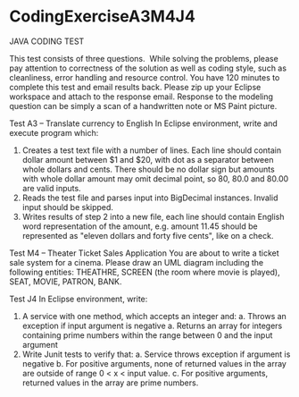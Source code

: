 # CodingExerciseA3M4J4

JAVA CODING TEST

This test consists of three questions.  While solving the problems, please pay attention to correctness of
the solution as well as coding style, such as cleanliness, error handling and resource control. You have
120 minutes to complete this test and email results back. Please zip up your Eclipse workspace and
attach to the response email. Response to the modeling question can be simply a scan of a handwritten
note or MS Paint picture.

Test A3 – Translate currency to English
In Eclipse environment, write and execute program which:
1. Creates a test text file with a number of lines. Each line should contain dollar
amount between $1 and $20, with dot as a separator between whole dollars and
cents. There should be no dollar sign but amounts with whole dollar amount may
omit decimal point, so 80, 80.0 and 80.00 are valid inputs.
1. Reads the test file and parses input into BigDecimal instances. Invalid input should
be skipped.
2. Writes results of step 2 into a new file, each line should contain English word
representation of the amount, e.g. amount 11.45 should be represented as
&quot;eleven dollars and forty five cents&quot;, like on a check.

Test M4 – Theater Ticket Sales Application
You are about to write a ticket sale system for a cinema. Please draw an UML diagram including the
following entities: THEATHRE, SCREEN (the room where movie is played), SEAT, MOVIE, PATRON,
BANK.

Test J4
In Eclipse environment, write:
1. A service with one method, which accepts an integer and:
a. Throws an exception if input argument is negative
a. Returns an array for integers containing prime numbers within the range between
0 and the input argument
1. Write Junit tests to verify that:
a. Service throws exception if argument is negative
b. For positive arguments, none of returned values in the array are outside of range 0
&lt; x &lt; input value.
c. For positive arguments, returned values in the array are prime numbers.
